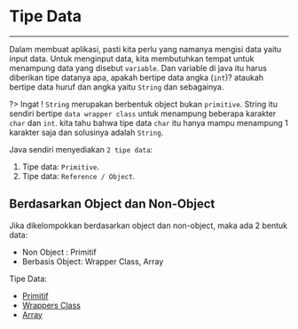 # Tipe Data

---

Dalam membuat aplikasi, pasti kita perlu yang namanya mengisi data yaitu input data.
Untuk menginput data, kita membutuhkan tempat untuk menampung data yang disebut `variable`.
Dan variable di java itu harus diberikan tipe datanya apa, apakah bertipe data angka (`int`)? ataukah bertipe data huruf dan angka yaitu `String` dan sebagainya.

?> Ingat ! `String` merupakan berbentuk object bukan `primitive`. String itu sendiri bertipe `data wrapper class` untuk menampung beberapa karakter `char` dan `int`. kita tahu bahwa tipe data `char` itu hanya mampu menampung 1 karakter saja dan solusinya adalah `String`.

Java sendiri menyediakan `2 tipe data`:

1. Tipe data: `Primitive`.
2. Tipe data: `Reference / Object`.

## Berdasarkan Object dan Non-Object

Jika dikelompokkan berdasarkan object dan non-object, maka ada 2 bentuk data:

- Non Object : Primitif
- Berbasis Object: Wrapper Class, Array

Tipe Data:

- [Primitif](/data-structures/primitive.md)
- [Wrappers Class](/data-structures/wrappers-class.md)
- [Array](/data-structures/array.md)
